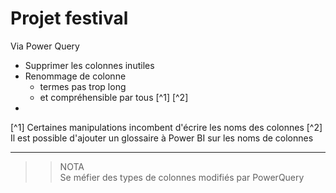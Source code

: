 # **Projet festival**

Via Power Query
* Supprimer les colonnes inutiles
* Renommage de colonne 
    * termes pas trop long 
    * et compréhensible par tous [^1] [^2]
* 



[^1] Certaines manipulations incombent d'écrire les noms des colonnes
[^2] Il est possible d'ajouter un glossaire à Power BI sur les noms de colonnes
___
>> NOTA  
Se méfier des types de colonnes modifiés par PowerQuery